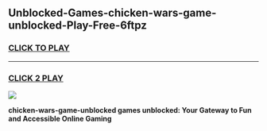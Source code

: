 
## Unblocked-Games-chicken-wars-game-unblocked-Play-Free-6ftpz
<h3>
<a href="https://premium76.site?title=chicken-wars-game-unblocked&ref=20A">CLICK TO PLAY</a></h3>
<hr>

<h3>
<a href="https://premium76.site?title=chicken-wars-game-unblocked&ref=20A">CLICK 2 PLAY</a>
  
</h3>

<a href="https://premium76.site?title=chicken-wars-game-unblocked&ref=20A"><img src="https://clearcache.store/games.png"></a>


**chicken-wars-game-unblocked games unblocked: Your Gateway to Fun and Accessible Online Gaming**
